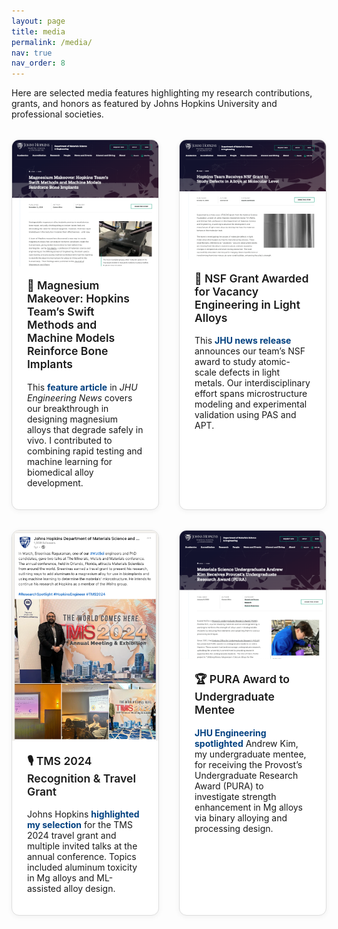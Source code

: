 ```yaml
---
layout: page
title: media
permalink: /media/
nav: true
nav_order: 8
---
```


Here are selected media features highlighting my research contributions, grants, and honors as featured by Johns Hopkins University and professional societies.

<style>
.media-grid {
  display: flex;
  flex-wrap: wrap;
  justify-content: center;
  gap: 2rem;
  margin-top: 2rem;
}

.media-card {
  flex: 1 1 45%;
  max-width: 400px;
  border: 1px solid #ddd;
  border-radius: 12px;
  overflow: hidden;
  background: #fff;
  box-shadow: 0 2px 8px rgba(0,0,0,0.05);
  transition: transform 0.2s ease-in-out;
}

.media-card:hover {
  transform: scale(1.02);
}

.media-card img {
  width: 100%;
  height: auto;
  display: block;
}

.media-card-text {
  padding: 1.25rem 1.5rem;
}

.media-card-text h3 {
  margin-top: 0;
  font-size: 1.1rem;
  font-weight: 600;
}

.media-card-text a {
  font-weight: bold;
  color: #004080;
  text-decoration: none;
}
</style>

<div class="media-grid">

  <div class="media-card">
    <img src="/assets/img/Mg_makeover.png" alt="Magnesium Makeover screenshot">
    <div class="media-card-text">
      <h3>🦴 Magnesium Makeover: Hopkins Team’s Swift Methods and Machine Models Reinforce Bone Implants</h3>
      <p>This <a href="https://engineering.jhu.edu/materials/news/magnesium-makeover-hopkins-teams-swift-methods-and-machine-models-reinforce-bone-implants/" target="_blank">feature article</a> in <em>JHU Engineering News</em> covers our breakthrough in designing magnesium alloys that degrade safely in vivo. I contributed to combining rapid testing and machine learning for biomedical alloy development.</p>
    </div>
  </div>

  <div class="media-card">
    <img src="/assets/img/Hopkins_NSF.png" alt="NSF grant article screenshot">
    <div class="media-card-text">
      <h3>🔬 NSF Grant Awarded for Vacancy Engineering in Light Alloys</h3>
      <p>This <a href="https://engineering.jhu.edu/materials/news/hopkins-team-receives-nsf-grant-to-study-defects-in-alloys-at-molecular-level/" target="_blank">JHU news release</a> announces our team’s NSF award to study atomic-scale defects in light metals. Our interdisciplinary effort spans microstructure modeling and experimental validation using PAS and APT.</p>
    </div>
  </div>

  <div class="media-card">
    <img src="/assets/img/JHU_Linkedin_post.png" alt="JHU LinkedIn post screenshot">
    <div class="media-card-text">
      <h3>🎙️ TMS 2024 Recognition & Travel Grant</h3>
      <p>Johns Hopkins <a href="https://www.linkedin.com/posts/johns-hopkins-department-of-materials-science-and-engineering_matsci-researchspotlight-hopkinsengineer-activity-7189261395257929730-T85V/" target="_blank">highlighted my selection</a> for the TMS 2024 travel grant and multiple invited talks at the annual conference. Topics included aluminum toxicity in Mg alloys and ML-assisted alloy design.</p>
    </div>
  </div>

  <div class="media-card">
    <img src="/assets/img/Andrew_PURA.png" alt="Andrew Kim PURA award">
    <div class="media-card-text">
      <h3>🏆 PURA Award to Undergraduate Mentee</h3>
      <p><a href="https://engineering.jhu.edu/materials/news/materials-science-undergraduate-andrew-kim-receives-provosts-undergraduate-research-award-pura/" target="_blank">JHU Engineering spotlighted</a> Andrew Kim, my undergraduate mentee, for receiving the Provost’s Undergraduate Research Award (PURA) to investigate strength enhancement in Mg alloys via binary alloying and processing design.</p>
    </div>
  </div>

</div>
